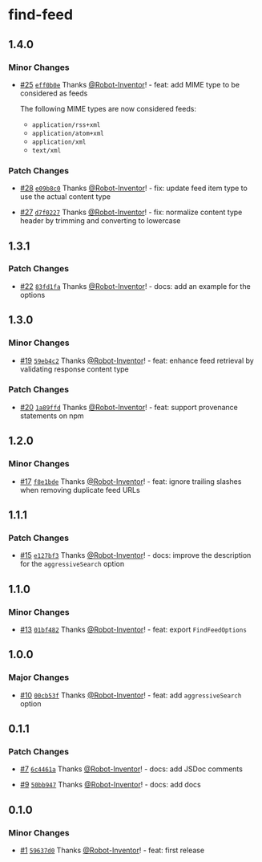 # find-feed

## 1.4.0

### Minor Changes

- [#25](https://github.com/Robot-Inventor/find-feed/pull/25) [`eff0b0e`](https://github.com/Robot-Inventor/find-feed/commit/eff0b0e3703ca663567a5e010d9981fbacf8a120) Thanks [@Robot-Inventor](https://github.com/Robot-Inventor)! - feat: add MIME type to be considered as feeds

    The following MIME types are now considered feeds:

    - `application/rss+xml`
    - `application/atom+xml`
    - `application/xml`
    - `text/xml`

### Patch Changes

- [#28](https://github.com/Robot-Inventor/find-feed/pull/28) [`e09b8c0`](https://github.com/Robot-Inventor/find-feed/commit/e09b8c0b254aed5d4c35d165a9c8b550df28ad35) Thanks [@Robot-Inventor](https://github.com/Robot-Inventor)! - fix: update feed item type to use the actual content type

- [#27](https://github.com/Robot-Inventor/find-feed/pull/27) [`d7f0227`](https://github.com/Robot-Inventor/find-feed/commit/d7f02274214928405f24b01f90792b410513c287) Thanks [@Robot-Inventor](https://github.com/Robot-Inventor)! - fix: normalize content type header by trimming and converting to lowercase

## 1.3.1

### Patch Changes

- [#22](https://github.com/Robot-Inventor/find-feed/pull/22) [`83fd1fa`](https://github.com/Robot-Inventor/find-feed/commit/83fd1fa06e8320c331b08be44ed00ee0c9a64f1d) Thanks [@Robot-Inventor](https://github.com/Robot-Inventor)! - docs: add an example for the options

## 1.3.0

### Minor Changes

- [#19](https://github.com/Robot-Inventor/find-feed/pull/19) [`59eb4c2`](https://github.com/Robot-Inventor/find-feed/commit/59eb4c292413c625f76a6aeb67701f28657847d2) Thanks [@Robot-Inventor](https://github.com/Robot-Inventor)! - feat: enhance feed retrieval by validating response content type

### Patch Changes

- [#20](https://github.com/Robot-Inventor/find-feed/pull/20) [`1a89ffd`](https://github.com/Robot-Inventor/find-feed/commit/1a89ffd357b1483211c4c25a2fd80faf0d6b415e) Thanks [@Robot-Inventor](https://github.com/Robot-Inventor)! - feat: support provenance statements on npm

## 1.2.0

### Minor Changes

- [#17](https://github.com/Robot-Inventor/find-feed/pull/17) [`f8e1bde`](https://github.com/Robot-Inventor/find-feed/commit/f8e1bdebfcfbbb6152c514886e0c6225dd3aef43) Thanks [@Robot-Inventor](https://github.com/Robot-Inventor)! - feat: ignore trailing slashes when removing duplicate feed URLs

## 1.1.1

### Patch Changes

- [#15](https://github.com/Robot-Inventor/find-feed/pull/15) [`e127bf3`](https://github.com/Robot-Inventor/find-feed/commit/e127bf360d24e8f251b186822042bfba62823e80) Thanks [@Robot-Inventor](https://github.com/Robot-Inventor)! - docs: improve the description for the `aggressiveSearch` option

## 1.1.0

### Minor Changes

- [#13](https://github.com/Robot-Inventor/find-feed/pull/13) [`01bf482`](https://github.com/Robot-Inventor/find-feed/commit/01bf482556ac00afd3236fd2570071a3253a8a66) Thanks [@Robot-Inventor](https://github.com/Robot-Inventor)! - feat: export `FindFeedOptions`

## 1.0.0

### Major Changes

- [#10](https://github.com/Robot-Inventor/find-feed/pull/10) [`00cb53f`](https://github.com/Robot-Inventor/find-feed/commit/00cb53fff7690659c797cf3e3b23c1757aa1a6d1) Thanks [@Robot-Inventor](https://github.com/Robot-Inventor)! - feat: add `aggressiveSearch` option

## 0.1.1

### Patch Changes

- [#7](https://github.com/Robot-Inventor/find-feed/pull/7) [`6c4461a`](https://github.com/Robot-Inventor/find-feed/commit/6c4461a1bc18e0b86c61512b2974b08825317f8a) Thanks [@Robot-Inventor](https://github.com/Robot-Inventor)! - docs: add JSDoc comments

- [#9](https://github.com/Robot-Inventor/find-feed/pull/9) [`50bb947`](https://github.com/Robot-Inventor/find-feed/commit/50bb94790f41d7d58a7b84b6dd766be1f13602e7) Thanks [@Robot-Inventor](https://github.com/Robot-Inventor)! - docs: add docs

## 0.1.0

### Minor Changes

- [#1](https://github.com/Robot-Inventor/find-feed/pull/1) [`59637d0`](https://github.com/Robot-Inventor/find-feed/commit/59637d07d68ee01af6d313be52150305ebc9770a) Thanks [@Robot-Inventor](https://github.com/Robot-Inventor)! - feat: first release
